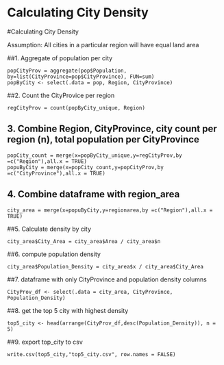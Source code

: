 Calculating City Density
================

\#Calculating City Density

Assumption: All cities in a particular region will have equal land area

\#\#1. Aggregate of population per city

    popCityProv = aggregate(pop$Population, by=list(CityProvince=pop$CityProvince), FUN=sum)
    popByCity <- select(.data = pop, Region, CityProvince)

\#\#2. Count the CityProvice per region

    regCityProv = count(popByCity_unique, Region)

## 3. Combine Region, CityProvince, city count per region (n), total population per CityProvince

    popCity_count = merge(x=popByCity_unique,y=regCityProv,by =c("Region"),all.x = TRUE)
    popuByCity = merge(x=popCity_count,y=popCityProv,by =c("CityProvince"),all.x = TRUE)

## 4. Combine dataframe with region\_area

    city_area = merge(x=popuByCity,y=regionarea,by =c("Region"),all.x = TRUE)

\#\#5. Calculate density by city

    city_area$City_Area = city_area$Area / city_area$n

\#\#6. compute population density

    city_area$Population_Density = city_area$x / city_area$City_Area

\#\#7. dataframe with only CityProvince and population density columns

    CityProv_df <- select(.data = city_area, CityProvince, Population_Density)

\#\#8. get the top 5 city with highest density

    top5_city <- head(arrange(CityProv_df,desc(Population_Density)), n = 5)

\#\#9. export top\_city to csv

    write.csv(top5_city,"top5_city.csv", row.names = FALSE)
